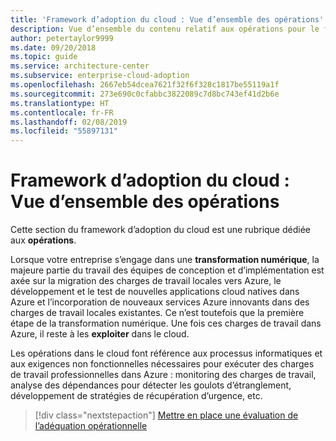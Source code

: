 ```yaml
---
title: 'Framework d’adoption du cloud : Vue d’ensemble des opérations'
description: Vue d’ensemble du contenu relatif aux opérations pour le framework d’adoption du cloud Microsoft pour Azure
author: petertaylor9999
ms.date: 09/20/2018
ms.topic: guide
ms.service: architecture-center
ms.subservice: enterprise-cloud-adoption
ms.openlocfilehash: 2667eb54dcea7621f32f6f328c1817be55119a1f
ms.sourcegitcommit: 273e690c0cfabbc3822089c7d8bc743ef41d2b6e
ms.translationtype: HT
ms.contentlocale: fr-FR
ms.lasthandoff: 02/08/2019
ms.locfileid: "55897131"
---
```

# <a name="caf-operations-overview"></a>Framework d’adoption du cloud : Vue d’ensemble des opérations

Cette section du framework d’adoption du cloud est une rubrique dédiée aux **opérations**.

Lorsque votre entreprise s’engage dans une **transformation numérique**, la majeure partie du travail des équipes de conception et d’implémentation est axée sur la migration des charges de travail locales vers Azure, le développement et le test de nouvelles applications cloud natives dans Azure et l’incorporation de nouveaux services Azure innovants dans des charges de travail locales existantes. Ce n’est toutefois que la première étape de la transformation numérique. Une fois ces charges de travail dans Azure, il reste à les **exploiter** dans le cloud.

Les opérations dans le cloud font référence aux processus informatiques et aux exigences non fonctionnelles nécessaires pour exécuter des charges de travail professionnelles dans Azure : monitoring des charges de travail, analyse des dépendances pour détecter les goulots d’étranglement, développement de stratégies de récupération d’urgence, etc.

> [!div class="nextstepaction"]
> [Mettre en place une évaluation de l’adéquation opérationnelle](operational-fitness-review.md)
